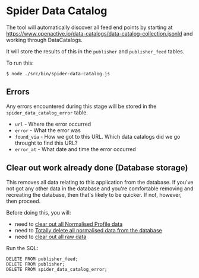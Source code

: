 # Spider Data Catalog

The tool will automatically discover all feed end points by starting at https://www.openactive.io/data-catalogs/data-catalog-collection.jsonld and working through DataCatalogs.

It will store the results of this in the `publisher` and `publisher_feed` tables.

To run this:

`$ node ./src/bin/spider-data-catalog.js`


## Errors

Any errors encountered during this stage will be stored in the `spider_data_catalog_error` table.

* `url` - Where the error occurred
* `error` - What the error was
* `found_via` - How we got to this URL. Which data catalogs did we go throught to find this URL?
* `error_at` - What date and time the error occurred

## Clear out work already done (Database storage)

This removes all data relating to this application from the database. 
If you've not got any other data in the database and you're comfortable removing and recreating the database, 
then that's likely to be quicker. If not, however, then proceed.

Before doing this, you will:

* need to [clear out all Normalised Profile data](profile-normalised-data.md)
* need to [Totally delete all normalised data from the database](normalise-data.md)
* need to [clear out all raw data](download-raw-data.md)

Run the SQL:

    DELETE FROM publisher_feed;
    DELETE FROM publisher;
    DELETE FROM spider_data_catalog_error;
